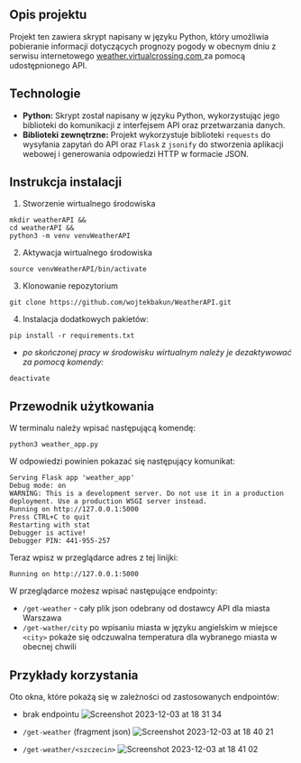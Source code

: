 ## Opis projektu
Projekt ten zawiera skrypt napisany w języku Python, który umożliwia pobieranie informacji dotyczących prognozy pogody w obecnym dniu z serwisu internetowego [weather.virtualcrossing.com ](https://weather.visualcrossing.com) za pomocą udostępnionego API.

## Technologie
- **Python:** Skrypt został napisany w języku Python, wykorzystując jego biblioteki do komunikacji z interfejsem API oraz przetwarzania danych.
- **Biblioteki zewnętrzne:** Projekt wykorzystuje biblioteki `requests` do wysyłania zapytań do API oraz `Flask` z `jsonify` do stworzenia aplikacji webowej i generowania odpowiedzi HTTP w formacie JSON.

## Instrukcja instalacji
1. Stworzenie wirtualnego środowiska
```
mkdir weatherAPI &&
cd weatherAPI &&
python3 -m venv venvWeatherAPI
```

2. Aktywacja wirtualnego środowiska
```
source venvWeatherAPI/bin/activate
```

3. Klonowanie repozytorium
```
git clone https://github.com/wojtekbakun/WeatherAPI.git
```

4. Instalacja dodatkowych pakietów:
```
pip install -r requirements.txt
```

-  *po skończonej pracy w środowisku wirtualnym należy je dezaktywować za pomocą komendy:* 
```
deactivate
```
## Przewodnik użytkowania
W terminalu należy wpisać następującą komendę:
```
python3 weather_app.py
```

W odpowiedzi powinien pokazać się następujący komunikat:
```
Serving Flask app 'weather_app'
Debug mode: on
WARNING: This is a development server. Do not use it in a production deployment. Use a production WSGI server instead.
Running on http://127.0.0.1:5000
Press CTRL+C to quit
Restarting with stat
Debugger is active!
Debugger PIN: 441-955-257
```

Teraz wpisz w przeglądarce adres z tej linijki:
```
Running on http://127.0.0.1:5000
```

W przeglądarce możesz wpisać następujące endpointy:
- `/get-weather` - cały plik json odebrany od dostawcy API dla miasta Warszawa
- `/get-wather/city` po wpisaniu miasta w języku angielskim w miejsce `<city>` pokaże się odczuwalna temperatura dla wybranego miasta w obecnej chwili
## Przykłady korzystania
Oto okna, które pokażą się w zależności od zastosowanych endpointów:

- brak endpointu
![Screenshot 2023-12-03 at 18 31 34](https://github.com/wojtekbakun/WeatherAPI/assets/129949845/335c387b-7c2a-4dfb-b4e7-92d40503acda)

- `/get-weather` (fragment json)
![Screenshot 2023-12-03 at 18 40 21](https://github.com/wojtekbakun/WeatherAPI/assets/129949845/29d8752b-2931-400f-9d3f-80f74ae6e0b2)

- `/get-weather/<szczecin>`
![Screenshot 2023-12-03 at 18 41 02](https://github.com/wojtekbakun/WeatherAPI/assets/129949845/80344018-3381-46b7-8f4f-351c45ff75d8)
